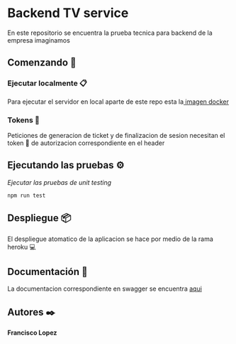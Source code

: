 # Backend TV service 

En este repositorio se encuentra la prueba tecnica para backend de la empresa imaginamos

## Comenzando 🚀

### Ejecutar localmente 📋

Para ejecutar el servidor en local aparte de este repo esta la[ imagen docker](https://hub.docker.com/r/franciscuo/imaginamos-tv)

### Tokens 🔧

Peticiones de generacion de ticket y de finalizacion de sesion necesitan el token :key: de autorizacion correspondiente en el header 


## Ejecutando las pruebas ⚙️

_Ejecutar las pruebas de unit testing_

```
npm run test
```

## Despliegue 📦

El despliegue atomatico de la aplicacion se hace por medio de la rama heroku :computer:


## Documentación 📖

La documentacion correspondiente en swagger se encuentra [aqui](https://imaginamos-tv.herokuapp.com/api-docs/i)


## Autores ✒️

**Francisco Lopez**  

